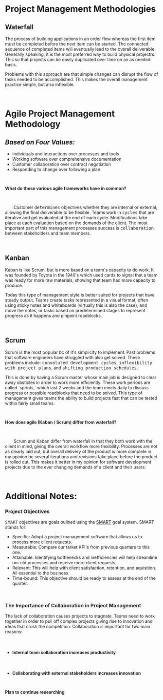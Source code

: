 # **Project Management Methodologies**

## **Waterfall**

<p>The process of building applications in an order flow whereas the first item must
be completed before the next item can be started. The connected sequence of 
completed items will eventually lead to the overall deliverable. Generally
speaking, it is the most preferred way to build physical projectrs. This so that
projects can be easily duplicated over time on an as needed basis.</p>

<p>Problems with this approach are that simple changes can disrupt the flow of tasks
needed to be accomplished. This makes the overall management practice simple, 
but also inflexible.</p>

&nbsp;

# **Agile Project Management Methodology**
<h2><em>Based on Four Values:</em></h2>

* Individuals and interactions over processes and tools
* Working software over comprehensive documentation
* Customer collaboration over contract negotiation
* Responding to change over following a plan

&nbsp;

**What do these various agile frameworks have in common?**

&nbsp;

<p style="text-indent:2em">Customer <kbd>determines</kbd> objectives whether they 
are internal or external, allowing the final deliverable to be flexible. Teams work 
in <kbd>cycles</kbd> that are iterative and get evaluated at the end of each cycle. 
Modifications take place at each evaluation based on the demands of the client. 
The most important part of this management processes success is 
<kbd>collaboration</kbd> between stakeholders and team members.</p>

&nbsp;

## **Kanban**

<p>Kaban is like Scrum, but is more based on a team's capacity to do work. It was
founded by Toyota in the 1940's which used cards to signal that a team was ready
for more raw materials, showing that team had more capacity to produce.</p>

<p>Today this type of management style is better suited for projects that have
steady output. Teams create tasks represented in a visual format, often using
sticky notes and whiteboards (virtually this is also the case), and move the
notes, or tasks based on predetermined stages to represent progress as it happens
and pinpoint roadblocks.</p>

&nbsp;

## **Scrum**

<p>Scrum is the most popular bc of it's simplicity to implement. Past problems
that software engineers have struggled with also get solved. These problems
include: <kbd>convoluted development cycles</kbd>, 
<kbd>inflexibility with project plans</kbd>, and 
<kbd>shifting production schedules</kbd>.</p>

<p>This is done by having a Scrum master whose main job is designed to clear
away obsticles in order to work more efficiently. These work periods are called
`sprints,` which last 2 weeks and the team meets daily to discuss progress or 
possible roadblocks that need to be solved. This type of management gives teams 
the ability to build projects fast that can be tested within fairly small teams.</p>

&nbsp;

**How does agile (Kaban / Scrum) differ from waterfall?**

&nbsp;

<p style="text-indent:2em">Scrum and Kaban differ from waterfall in that they
both work with the client in mind, giving the overall workflow more flexibility.
Processes are not as clearly laid out, but overall delivery of the product is more
complete in my opinion bc several iterations and revisions take place before the
product is rolled out. This makes it better in my opinion for software development
projects due to the ever changing demands of a client and their users.</p>

&nbsp;

# **Additional Notes:**

### **Project Objectives**

<kbd>SMART</kbd> objectives are goals oulined using the [SMART](https://www.wrike.com/project-management-guide/faq/what-is-smart-in-project-management/) goal system. SMART
stands for:

* Specific: Adopt a project management software that allows us to process more client requests.
* Measurable: Compare our tarket KPI's from previous quarters to this one.
* Attainable: Identifying bottlenecks and inefficiencies will help streamline our old processes and receive more client requests.
* Relevant: This will help with client satisfaction, retention, and aquisition. All essential to the business.
* Time-bound: This objective should be ready to assess at the end of the quarter.

&nbsp;

### **The Importance of Collaboration in Project Management**

<p>The lack of collaboration causes projects to stagnate. Teams need to work together
in order to pull off complex projects giving rise to innovation and ideas that crush
the competition. Collaboration is important for two main reasons:</p>

&nbsp;

####  
* **Internal team collaboration increases productivity**

  <p></p>

&nbsp;

#### 

* **Collaborating with external stakeholders increases innovation**

&nbsp;

**Plan to continue researching**